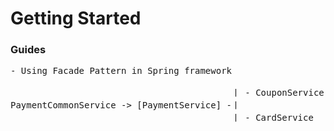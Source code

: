 # Getting Started

### Guides
<pre>
- Using Facade Pattern in Spring framework 

                                          ㅣ - CouponService
PaymentCommonService -> [PaymentService] -ㅣ
                                          ㅣ - CardService
</pre>

